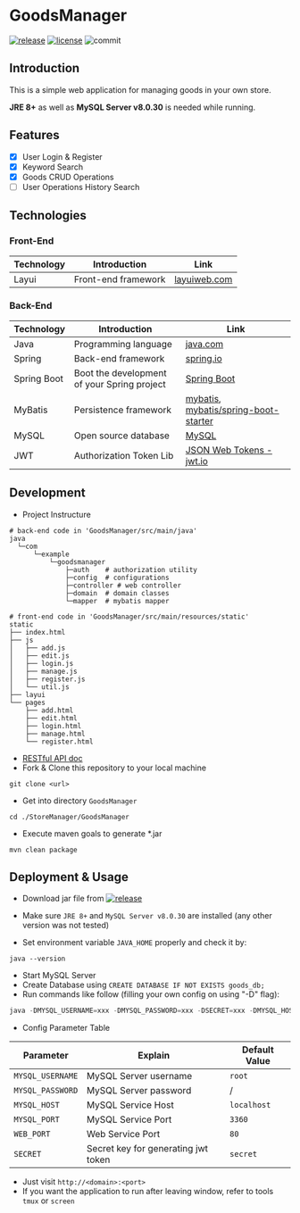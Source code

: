 # GoodsManager
[![release](https://img.shields.io/github/v/release/WilliamBy/StoreManager)](https://github.com/WilliamBy/StoreManager/releases) [![license](https://img.shields.io/github/license/WilliamBy/StoreManager)](./LICENSE.md) ![commit](https://img.shields.io/github/last-commit/Williamby/StoreManager)

## Introduction

This is a simple web application for managing goods in your own store. 

**JRE 8+** as well as **MySQL Server v8.0.30** is needed while running.

## Features

- [x] User Login & Register
- [x] Keyword Search
- [x] Goods CRUD Operations
- [ ] User Operations History Search

## Technologies

### Front-End

| Technology | Introduction        | Link                                                         |
| ---------- | ------------------- | ------------------------------------------------------------ |
| Layui      | Front-end framework | [layuiweb.com](https://www.layuiweb.com/) |

### Back-End

| Technology | Introduction       | Link    |
| ---------- | ------------------ | ------- |
| Java | Programming language | [java.com](https://www.java.com/) |
| Spring     | Back-end framework | [spring.io](https://spring.io/) |
| Spring Boot | Boot the development of your Spring project | [Spring Boot](https://spring.io/projects/spring-boot) |
| MyBatis | Persistence framework | [mybatis](https://mybatis.org/mybatis-3/), [mybatis/spring-boot-starter](https://github.com/mybatis/spring-boot-starter) |
| MySQL | Open source database | [MySQL](https://www.mysql.com/) |
| JWT | Authorization Token Lib | [JSON Web Tokens - jwt.io](https://jwt.io/) |

## Development

- Project Instructure

``` shell
# back-end code in 'GoodsManager/src/main/java'
java
  └─com
      └─example
          └─goodsmanager
              ├─auth	# authorization utility
              ├─config	# configurations
              ├─controller # web controller
              ├─domain	# domain classes
              └─mapper	# mybatis mapper
              
# front-end code in 'GoodsManager/src/main/resources/static'
static
├── index.html
├── js
│   ├── add.js
│   ├── edit.js
│   ├── login.js
│   ├── manage.js
│   ├── register.js
│   └── util.js
├── layui
└── pages
    ├── add.html
    ├── edit.html
    ├── login.html
    ├── manage.html
    └── register.html
```

- [RESTful API doc](./Others/prototype/接口.md)
- Fork & Clone this repository to your local machine

```shell
git clone <url>
```

- Get into directory `GoodsManager`

```shell
cd ./StoreManager/GoodsManager
```

- Execute maven goals to generate *.jar

```shell
mvn clean package
```

## Deployment & Usage

- Download jar file from [![release](https://img.shields.io/github/v/release/WilliamBy/StoreManager)](https://github.com/WilliamBy/StoreManager/releases)

- Make sure `JRE 8+` and `MySQL Server v8.0.30` are installed (any other version was not tested)
- Set environment variable `JAVA_HOME` properly and check it by:
```shell
java --version
```
- Start MySQL Server
- Create Database using `CREATE DATABASE IF NOT EXISTS goods_db;`
- Run commands like follow (filling your own config on using "-D" flag):

```java
java -DMYSQL_USERNAME=xxx -DMYSQL_PASSWORD=xxx -DSECRET=xxx -DMYSQL_HOST=xxx -jar GoodsManager-<version>.jar
```

- Config Parameter Table

| Parameter        | Explain                             | Default Value |
| ---------------- | ----------------------------------- | ------------- |
| `MYSQL_USERNAME` | MySQL Server username               | `root`        |
| `MYSQL_PASSWORD` | MySQL Server password               | /             |
| `MYSQL_HOST`     | MySQL Service Host                  | `localhost`   |
| `MYSQL_PORT`     | MySQL Service Port                  | `3360`        |
| `WEB_PORT`       | Web Service Port                    | `80`          |
| `SECRET`         | Secret key for generating jwt token | `secret`      |

- Just visit `http://<domain>:<port>`
- If you want the application to run after leaving window, refer to tools `tmux` or `screen`

